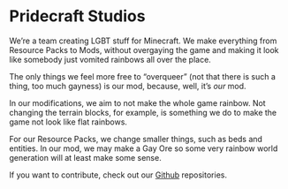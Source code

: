 # Pridecraft Studios

We’re a team creating LGBT stuff for Minecraft. We make everything from Resource Packs to Mods, without overgaying the game and making it look like somebody just vomited rainbows all over the place.

The only things we feel more free to “overqueer” (not that there is such a thing, too much gayness) is our mod, because, well, it’s *our* mod.

In our modifications, we aim to not make the whole game rainbow. Not changing the terrain blocks, for example, is something we do to make the game not look like flat rainbows. 

For our Resource Packs, we change smaller things, such as beds and entities. In our mod, we may make a Gay Ore so some very rainbow world generation will at least make some sense.

If you want to contribute, check out our [Github](https://github.com/Pridecraft-Studios/) repositories.